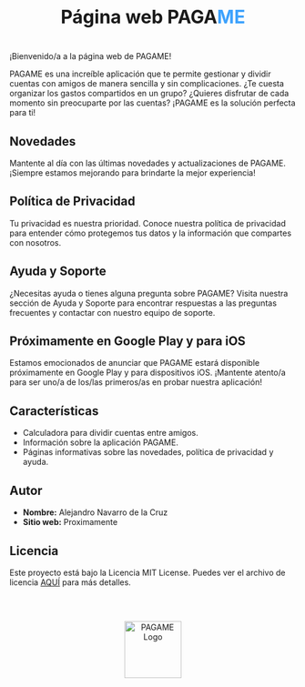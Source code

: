 <div align="center" style="margin-bottom: 20px;">
  <h1 style="display: inline-block; font-size: 32px;">
    Página web PAGA<span style="color: #3DA2FD;">ME</span>
  </h1>
 
</div>

¡Bienvenido/a a la página web de PAGAME!

PAGAME es una increíble aplicación que te permite gestionar y dividir cuentas con amigos de manera sencilla y sin complicaciones. ¿Te cuesta organizar los gastos compartidos en un grupo? ¿Quieres disfrutar de cada momento sin preocuparte por las cuentas? ¡PAGAME es la solución perfecta para ti!

## Novedades 

Mantente al día con las últimas novedades y actualizaciones de PAGAME. ¡Siempre estamos mejorando para brindarte la mejor experiencia!

## Política de Privacidad

Tu privacidad es nuestra prioridad. Conoce nuestra política de privacidad para entender cómo protegemos tus datos y la información que compartes con nosotros.

## Ayuda y Soporte

¿Necesitas ayuda o tienes alguna pregunta sobre PAGAME? Visita nuestra sección de Ayuda y Soporte para encontrar respuestas a las preguntas frecuentes y contactar con nuestro equipo de soporte.

## Próximamente en Google Play y para iOS

Estamos emocionados de anunciar que PAGAME estará disponible próximamente en Google Play y para dispositivos iOS. ¡Mantente atento/a para ser uno/a de los/las primeros/as en probar nuestra aplicación!

## Características

- Calculadora para dividir cuentas entre amigos.
- Información sobre la aplicación PAGAME.
- Páginas informativas sobre las novedades, política de privacidad y ayuda.

## Autor

- **Nombre:** Alejandro Navarro de la Cruz
- **Sitio web:** Proximamente

## Licencia

Este proyecto está bajo la Licencia MIT License. Puedes ver el archivo de licencia [AQUÍ](/LICENSE) para más detalles.

<div align="center" style="margin-top: 60px;">
 
  <img src="https://github.com/alenavarroxp/PagameWebsite/blob/main/PagameWeb/public/pagame.svg" alt="PAGAME Logo" width="100"/>
</div>
